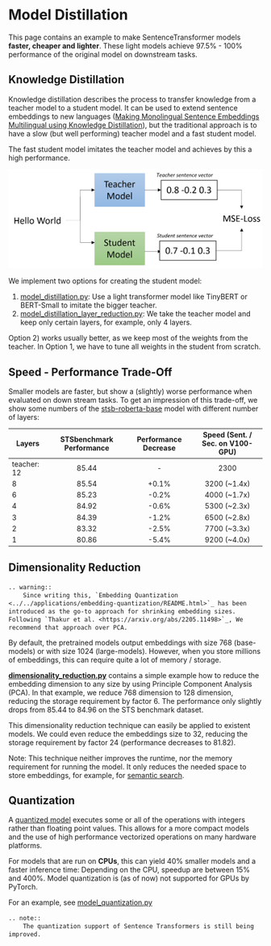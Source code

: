 # Model Distillation 
This page contains an example to make SentenceTransformer models **faster, cheaper and lighter**. These light models achieve 97.5% - 100% performance of the original model on downstream tasks.

## Knowledge Distillation
Knowledge distillation describes the process to transfer knowledge from a  teacher model to a student model. It can be used to extend sentence embeddings to new languages ([Making Monolingual Sentence Embeddings Multilingual using Knowledge Distillation](https://arxiv.org/abs/2004.09813)), but the traditional approach is to have a slow (but well performing) teacher model and a fast student model.

The fast student model imitates the teacher model and achieves by this a high performance. 

<img src="https://raw.githubusercontent.com/UKPLab/sentence-transformers/master/docs/img/monolingual-distillation.png" alt="Knowledge Distillation" width="550"/>

We implement two options for creating the student model:
1) [model_distillation.py](model_distillation.py): Use a light transformer model like TinyBERT or BERT-Small to imitate the bigger teacher.
2) [model_distillation_layer_reduction.py](model_distillation_layer_reduction.py): We take the teacher model and keep only certain layers, for example, only 4 layers.

Option 2) works usually better, as we keep most of the weights from the teacher. In Option 1, we have to tune all weights in the student from scratch.

## Speed - Performance Trade-Off
Smaller models are faster, but show a (slightly) worse performance when evaluated on down stream tasks. To get an impression of this trade-off, we show some numbers of the [stsb-roberta-base](https://huggingface.co/sentence-transformers/stsb-roberta-base) model with different number of layers:

| Layers | STSbenchmark Performance | Performance Decrease |Speed (Sent. / Sec. on V100-GPU) |
| ---- |:----:|:----:|:----:|
| teacher: 12 | 85.44 | - | 2300 |
| 8 | 85.54 | +0.1% | 3200 (~1.4x) |
| 6 | 85.23 | -0.2% | 4000 (~1.7x) |
| 4 | 84.92 | -0.6% | 5300 (~2.3x) |
| 3 | 84.39 | -1.2% | 6500 (~2.8x) |
| 2 | 83.32 | -2.5% | 7700 (~3.3x) |
| 1 | 80.86 |  -5.4%| 9200 (~4.0x) |


## Dimensionality Reduction

```{eval-rst}
.. warning::
    Since writing this, `Embedding Quantization <../../applications/embedding-quantization/README.html>`_ has been introduced as the go-to approach for shrinking embedding sizes. Following `Thakur et al. <https://arxiv.org/abs/2205.11498>`_, We recommend that approach over PCA.
```

By default, the pretrained models output embeddings with size 768 (base-models) or with size 1024 (large-models). However, when you store millions of embeddings, this can require quite a lot of memory / storage.

**[dimensionality_reduction.py](dimensionality_reduction.py)** contains a simple example how to reduce the embedding dimension to any size by using Principle Component Analysis (PCA). In that example, we reduce 768 dimension to 128 dimension, reducing the storage requirement by factor 6. The performance only slightly drops from 85.44 to 84.96 on the STS benchmark dataset.

This dimensionality reduction technique can easily be applied to existent models. We could even reduce the embeddings size to 32, reducing the storage requirement by factor 24 (performance decreases to 81.82). 

Note: This technique neither improves the runtime, nor the memory requirement for running the model. It only reduces the needed space to store embeddings, for example, for [semantic search](../../applications/semantic-search/README.md).

## Quantization
A [quantized model](https://pytorch.org/docs/stable/quantization.html) executes some or all of the operations with integers rather than floating point values. This allows for a more compact models and the use of high performance vectorized operations on many hardware platforms.

For models that are run on **CPUs**, this can yield 40% smaller models and a faster inference time: Depending on the CPU, speedup are between 15% and 400%. Model quantization is (as of now) not supported for GPUs by PyTorch.

For an example, see [model_quantization.py](model_quantization.py)

```{eval-rst}
.. note::
    The quantization support of Sentence Transformers is still being improved.
```